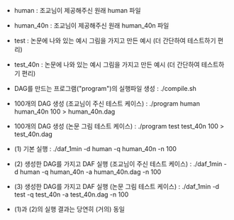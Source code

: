 - human : 조교님이 제공해주신 원래 human 파일
- human_40n : 조교님이 제공해주신 원래 human_40n 파일

- test : 논문에 나와 있는 예시 그림을 가지고 만든 예시 (더 간단하여 테스트하기 편리)
- test_40n : 논문에 나와 있는 예시 그림을 가지고 만든 예시 (더 간단하여 테스트하기 편리)

- DAG를 만드는 프로그램("program")의 실행파일 생성 : ./compile.sh
- 100개의 DAG 생성 (조교님이 주신 테스트 케이스) : ./program human human_40n 100 > human_40n.dag
- 100개의 DAG 생성 (논문 그림 테스트 케이스) : ./program test test_40n 100 > test_40n.dag

- (1) 기본 실행 : ./daf_1min -d human -q human_40n -n 100
- (2) 생성한 DAG를 가지고 DAF 실행 (조교님이 주신 테스트 케이스) : ./daf_1min -d human -q human_40n -a human_40n.dag -n 100
- (3) 생성한 DAG를 가지고 DAF 실행 (논문 그림 테스트 케이스) : ./daf_1min -d test -q test_40n -a test_40n.dag -n 100
- (1)과 (2)의 실행 결과는 당연히 (거의) 동일
